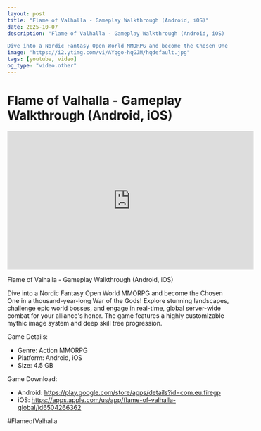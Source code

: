 ```yaml
---
layout: post
title: "Flame of Valhalla - Gameplay Walkthrough (Android, iOS)"
date: 2025-10-07
description: "Flame of Valhalla - Gameplay Walkthrough (Android, iOS)

Dive into a Nordic Fantasy Open World MMORPG and become the Chosen One in a thousand-year-long ..."
image: "https://i2.ytimg.com/vi/AYqgo-hqGJM/hqdefault.jpg"
tags: [youtube, video]
og_type: "video.other"
---
```


<script type="application/ld+json">
{
  "@context": "http://schema.org",
  "@type": "VideoObject",
  "name": "Flame of Valhalla - Gameplay Walkthrough (Android, iOS)",
  "description": "Flame of Valhalla - Gameplay Walkthrough (Android, iOS)\n\nDive into a Nordic Fantasy Open World MMORPG and become the Chosen One in a thousand-year-long War of the Gods! Explore stunning landscapes, challenge epic world bosses, and engage in real-time, global server-wide combat for your alliance's honor. The game features a highly customizable mythic image system and deep skill tree progression.\n\nGame Details:\n\n- Genre: Action MMORPG\n- Platform: Android, iOS\n- Size: 4.5 GB\n\nGame Download:\n\n- Android: https://play.google.com/store/apps/details?id=com.eu.firegp\n- iOS: https://apps.apple.com/us/app/flame-of-valhalla-global/id6504266362\n\n#FlameofValhalla",
  "thumbnailUrl": "https://i2.ytimg.com/vi/AYqgo-hqGJM/hqdefault.jpg",
  "uploadDate": "2025-10-07T22:23:31",
  "embedUrl": "https://www.youtube.com/embed/AYqgo-hqGJM",
  "publisher": {
    "@type": "Person",
    "name": "Celo Zaga"
  },
  "mainEntityOfPage": {
    "@type": "WebPage",
    "@id": "https://celozaga.github.io/2025/10/07/flame-of-valhalla---gameplay-walkthrough-(android,-ios)-AYqgo-hqGJM.html"
  },
  "duration": "PT0M0S"
}
</script>

<script type="application/ld+json">
{
  "@context": "http://schema.org",
  "@type": "BlogPosting",
  "headline": "Flame of Valhalla - Gameplay Walkthrough (Android, iOS)",
  "image": "https://i2.ytimg.com/vi/AYqgo-hqGJM/hqdefault.jpg",
  "publisher": {
    "@type": "Person",
    "name": "Celo Zaga"
  },
  "url": "https://celozaga.github.io/2025/10/07/flame-of-valhalla---gameplay-walkthrough-(android,-ios)-AYqgo-hqGJM.html",
  "datePublished": "2025-10-07T22:23:31",
  "dateCreated": "2025-10-07T22:23:31",
  "dateModified": "2025-10-07T22:23:31",
  "description": "Flame of Valhalla - Gameplay Walkthrough (Android, iOS)\n\nDive into a Nordic Fantasy Open World MMORPG and become the Chosen One in a thousand-year-long ...",
  "author": {
    "@type": "Person",
    "name": "Celo Zaga"
  },
  "mainEntityOfPage": {
    "@type": "WebPage",
    "@id": "https://celozaga.github.io/2025/10/07/flame-of-valhalla---gameplay-walkthrough-(android,-ios)-AYqgo-hqGJM.html"
  }
}
</script>

<h1 class="youtube-post-title">Flame of Valhalla - Gameplay Walkthrough (Android, iOS)</h1>

<iframe width="560" height="315" src="https://www.youtube.com/embed/AYqgo-hqGJM" class="youtube-post-embed" frameborder="0" allowfullscreen></iframe>

<p class="youtube-post-description">Flame of Valhalla - Gameplay Walkthrough (Android, iOS)

Dive into a Nordic Fantasy Open World MMORPG and become the Chosen One in a thousand-year-long War of the Gods! Explore stunning landscapes, challenge epic world bosses, and engage in real-time, global server-wide combat for your alliance's honor. The game features a highly customizable mythic image system and deep skill tree progression.

Game Details:

- Genre: Action MMORPG
- Platform: Android, iOS
- Size: 4.5 GB

Game Download:

- Android: https://play.google.com/store/apps/details?id=com.eu.firegp
- iOS: https://apps.apple.com/us/app/flame-of-valhalla-global/id6504266362

#FlameofValhalla</p>

